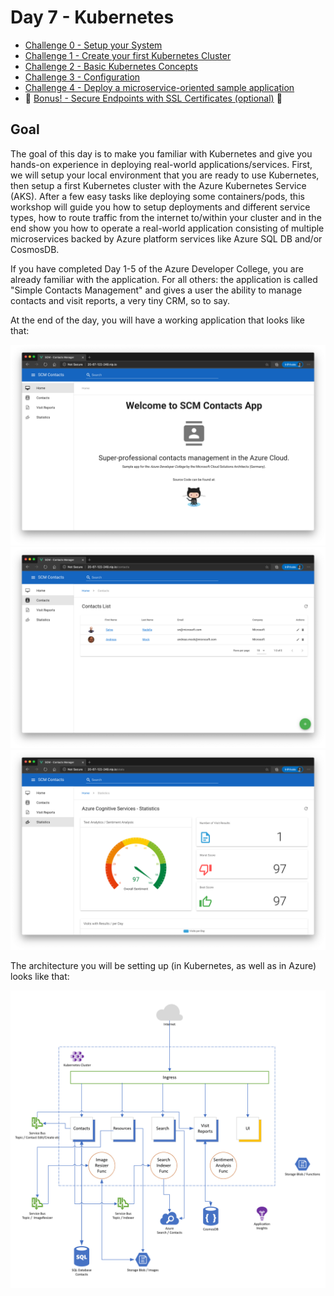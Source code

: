 # Day 7 - Kubernetes

- [Challenge 0 - Setup your System](./challenges/challenge-0.md)
- [Challenge 1 - Create your first Kubernetes Cluster](./challenges/challenge-1.md)
- [Challenge 2 - Basic Kubernetes Concepts](./challenges/challenge-2.md)
- [Challenge 3 - Configuration](./challenges/challenge-3.md)
- [Challenge 4 - Deploy a microservice-oriented sample application](./challenges/challenge-4.md)
- :small_orange_diamond: [Bonus! - Secure Endpoints with SSL Certificates (optional)](./challenges/bonus-1.md) :small_orange_diamond:

## Goal

The goal of this day is to make you familiar with Kubernetes and give you hands-on experience in deploying real-world applications/services. First, we will setup your local environment that you are ready to use Kubernetes, then setup a first Kubernetes cluster with the Azure Kubernetes Service (AKS). After a few easy tasks like deploying some containers/pods, this workshop will guide you how to setup deployments and different service types, how to route traffic from the internet to/within your cluster and in the end show you how to operate a real-world application consisting of multiple microservices backed by Azure platform services like Azure SQL DB and/or CosmosDB.

If you have completed Day 1-5 of the Azure Developer College, you are already familiar with the application. For all others: the application is called "Simple Contacts Management" and gives a user the ability to manage contacts and visit reports, a very tiny CRM, so to say.

At the end of the day, you will have a working application that looks like that:

![home](./challenges/img/app_home.png)
![contacts](./challenges/img/app_contacts.png)
![stats](./challenges/img/app_stats.png)

The architecture you will be setting up (in Kubernetes, as well as in Azure) looks like that:

![aks](./challenges/img/aks_arch.png)
